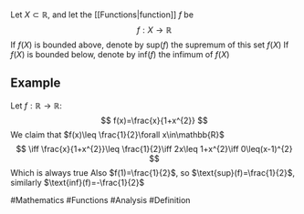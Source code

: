 Let $X\subset \mathbb{R}$, and let the [[Functions|function]] $f$ be
$$
f:X\to \mathbb{R}
$$
If $f(X)$ is bounded above, denote by $\text{sup}(f)$ the supremum of this set $f(X)$
If $f(X)$ is bounded below, denote by $\text{inf}(f)$ the infimum of $f(X)$
## Example
Let $f:\mathbb{R}\to \mathbb{R}$:
$$
f(x)=\frac{x}{1+x^{2}}
$$
We claim that $f(x)\leq \frac{1}{2}\forall x\in\mathbb{R}$ 
$$
\iff \frac{x}{1+x^{2}}\leq \frac{1}{2}\iff 2x\leq 1+x^{2}\iff 0\leq(x-1)^{2}
$$
Which is always true
Also $f(1)=\frac{1}{2}$, so $\text{sup}(f)=\frac{1}{2}$, similarly $\text{inf}(f)=-\frac{1}{2}$

#Mathematics #Functions #Analysis #Definition 